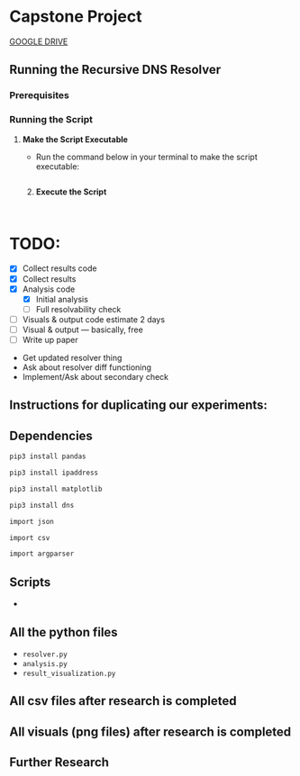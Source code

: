 # Capstone Project

[GOOGLE DRIVE](https://drive.google.com/drive/folders/1RQK7osadHCDTjQSZ3uq-o2Xk6wLZ62-J)

   ## Running the Recursive DNS Resolver

   ### Prerequisites
### Running the Script
1. **Make the Script Executable**
   - Run the command below in your terminal to make the script executable:

     ```
     ```

   2. **Execute the Script**


      ```
     
      ```


# TODO:
- [x] Collect results code
- [x] Collect results
- [x] Analysis code
  - [x] Initial analysis
  - [ ] Full resolvability check
- [ ] Visuals & output code estimate 2 days
- [ ] Visual & output — basically, free
- [ ] Write up paper

- Get updated resolver thing
- Ask about resolver diff functioning
- Implement/Ask about secondary check


## Instructions for duplicating our experiments:

## Dependencies
```bash
pip3 install pandas
```
```bash
pip3 install ipaddress
```
```bash
pip3 install matplotlib
```
```bash
pip3 install dns
```
```bash
import json
```
```bash
import csv
```
```bash
import argparser
```

## Scripts
* 

## All the python files 
* `resolver.py`
* `analysis.py`
* `result_visualization.py`


## All csv files after research is completed


## All visuals (png files) after research is completed


## Further Research 
 
